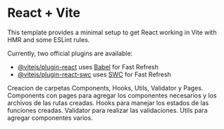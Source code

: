 # React + Vite

This template provides a minimal setup to get React working in Vite with HMR and some ESLint rules.

Currently, two official plugins are available:

- [@vitejs/plugin-react](https://github.com/vitejs/vite-plugin-react/blob/main/packages/plugin-react/README.md) uses [Babel](https://babeljs.io/) for Fast Refresh
- [@vitejs/plugin-react-swc](https://github.com/vitejs/vite-plugin-react-swc) uses [SWC](https://swc.rs/) for Fast Refresh


Creacion de carpetas Components, Hooks, Utils, Validator y Pages. 
Components con pages para agregar los componentes necesarios y los archivos de las rutas creadas. 
Hooks para manejar los estados de las funciones creadas. 
Validator para realizar las validaciones. Utils para agregar componentes varios.

